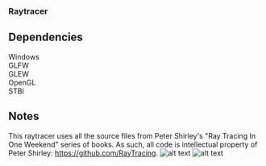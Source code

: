 ### Raytracer ###

## Dependencies ##
Windows  
GLFW  
GLEW  
OpenGL  
STBI  

## Notes ##
This raytracer uses all the source files from Peter Shirley's "Ray Tracing In One Weekend" series of books. As such, all code is intellectual property of Peter Shirley: https://github.com/RayTracing.
![alt text](https://raw.githubusercontent.com/jstrom2002/Toy-Raytracer/master/InOneWeekend1.png)
![alt text](https://raw.githubusercontent.com/jstrom2002/Toy-Raytracer/master/TheNextWeekend1.png)
